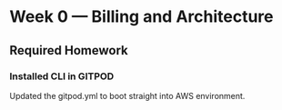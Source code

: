 # Week 0 — Billing and Architecture
## Required Homework
### Installed CLI in GITPOD
Updated the gitpod.yml to boot straight into AWS environment.
